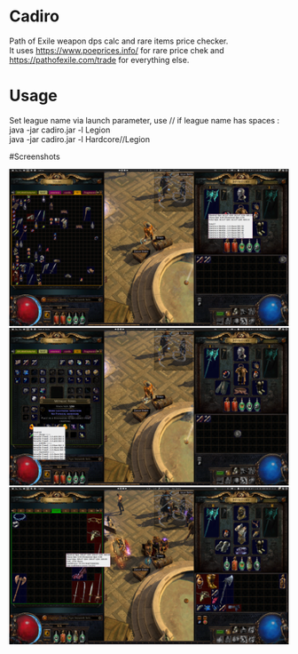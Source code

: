 # Cadiro 
Path of Exile weapon dps calc and rare items price checker.\
It uses https://www.poeprices.info/ for rare price chek and https://pathofexile.com/trade for everything else.

# Usage
Set league name via launch parameter, use // if league name has spaces :\
java -jar cadiro.jar -l Legion\
java -jar cadiro.jar -l Hardcore//Legion

#Screenshots

   ![1](https://raw.githubusercontent.com/zereb/cadiro/master/screenshots/1.png)
   ![4](https://raw.githubusercontent.com/zereb/cadiro/master/screenshots/4.png)
   ![5](https://raw.githubusercontent.com/zereb/cadiro/master/screenshots/5.png)
